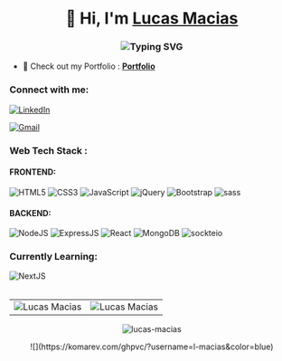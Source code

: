 <h1  align="center">👋 Hi, I'm <a  href="https://www.linkedin.com/in/l-macias"  target="_blank"> Lucas Macias </a></h1>

<h3  align="center">  <img  src="https://readme-typing-svg.herokuapp.com?font=VT323&size=28&pause=2000&color=0000FF&width=435&lines=Full+Stack+Developer+Jr+(MERN)"  alt="Typing SVG"  />  </h3>

- 💼 Check out my Portfolio : **<a href="https://https://github.com/l-macias?tab=repositories"  target="_blank">Portfolio</a>**

<h3  align="left">Connect with me:</h3>

<div  align="left">

<a   href="https://www.linkedin.com/in/l-macias"><img  alt="LinkedIn"  src="https://img.shields.io/badge/linkedin-%230077B5.svg?style=for-the-badge&logo=linkedin&logoColor=white"/></a>

<a  href="mailto:chueko@gmail.com"><img  alt="Gmail"  src="https://img.shields.io/badge/Gmail-D14836?style=for-the-badge&logo=gmail&logoColor=white"/></a>

</div>

<h3  align="left">Web Tech Stack :</h3>
<h4  align="left">FRONTEND:</h4>
 
<div  align="left">

<img  alt="HTML5"  src="https://img.shields.io/badge/html5-%23E34F26.svg?style=for-the-badge&logo=html5&logoColor=white"/>

<img  alt="CSS3"  src="https://img.shields.io/badge/css3-%231572B6.svg?style=for-the-badge&logo=css3&logoColor=white"/>

<img  alt="JavaScript"  src="https://img.shields.io/badge/javascript-%23323330.svg?style=for-the-badge&logo=javascript&logoColor=%23F7DF1E"/>

<img  alt="jQuery"  src="https://img.shields.io/badge/jquery-%230769AD.svg?style=for-the-badge&logo=jquery&logoColor=white"/>

<img  alt="Bootstrap"  src="https://img.shields.io/badge/bootstrap-%23563D7C.svg?style=for-the-badge&logo=bootstrap&logoColor=white"/>

<img  alt="sass"  src="https://img.shields.io/badge/Sass-CC6699?style=for-the-badge&logo=sass&logoColor=white"/>

<br>

<h4  align="left">BACKEND:</h4>

<img  alt="NodeJS"  src="https://img.shields.io/badge/node.js-%2343853D.svg?style=for-the-badge&logo=node-dot-js&logoColor=white"/>

<img  alt="ExpressJS"  src="https://img.shields.io/badge/Express.js-000000?style=for-the-badge&logo=express&logoColor=white"/>

<img  alt="React"  src="https://img.shields.io/badge/react-%2320232a.svg?style=for-the-badge&logo=react&logoColor=%2361DAFB"/>

<img  alt="MongoDB"  src ="https://img.shields.io/badge/MongoDB-4EA94B?style=for-the-badge&logo=mongodb&logoColor=white"/>

<img  alt="sockteio"  src="https://img.shields.io/badge/Socket.io-010101?&style=for-the-badge&logo=Socket.io&logoColor=white"/>

</div>

<h3  align="left">Currently Learning:</h3>

<div  align="left">

<img  alt="NextJS"  src="https://img.shields.io/badge/next.js-000000?style=for-the-badge&logo=nextdotjs&logoColor=white"/>

</div>

</div><br/>

<table>

<tr>

<td><img  src="https://github-readme-stats.vercel.app/api?username=l-macias&show_icons=true&theme=dark&locale=en"  alt="Lucas Macias"  /></td>

<td><img  src="https://github-readme-stats.vercel.app/api/top-langs?username=l-macias&show_icons=true&theme=dark&locale=en&layout=compact"  alt="Lucas Macias"  /></td>

</tr>

</table>

<div  align="center">

<p><img  align="center"  src="https://github-readme-streak-stats.herokuapp.com/?user=l-macias&theme=dark"  alt="lucas-macias"  /></p>
![](https://komarev.com/ghpvc/?username=l-macias&color=blue)
</div>
